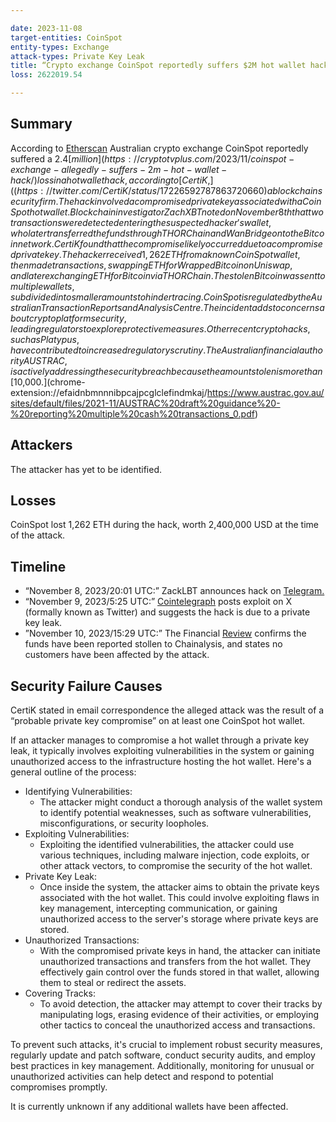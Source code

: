 ```yaml
---

date: 2023-11-08
target-entities: CoinSpot
entity-types: Exchange
attack-types: Private Key Leak
title: “Crypto exchange CoinSpot reportedly suffers $2M hot wallet hack”
loss: 2622019.54

---
```


## Summary

According to [Etherscan](https://etherscan.io/tx/0x210ca8b12d1763307636982a0972437009ec7f65626db23c8b2b2a0a308bcf61) Australian crypto exchange CoinSpot reportedly suffered a $2.4 [million](https://cryptotvplus.com/2023/11/coinspot-exchange-allegedly-suffers-2m-hot-wallet-hack/) loss in a hot wallet hack, according to [CertiK,]((https://twitter.com/CertiK/status/17226592787863720660 ) a blockchain security firm. The hack involved a compromised private key associated with a CoinSpot hot wallet. Blockchain investigator ZachXBT noted on November 8th that two transactions were detected entering the suspected hacker's wallet, who later transferred the funds through THORChain and Wan Bridge onto the Bitcoin network. CertiK found that the compromise likely occurred due to a compromised private key. The hacker received 1,262 ETH from a known CoinSpot wallet, then made transactions, swapping ETH for Wrapped Bitcoin on Uniswap, and later exchanging ETH for Bitcoin via THORChain. The stolen Bitcoin was sent to multiple wallets, subdivided into smaller amounts to hinder tracing. CoinSpot is regulated by the Australian Transaction Reports and Analysis Centre. The incident adds to concerns about crypto platform security, leading regulators to explore protective measures. Other recent crypto hacks, such as Platypus, have contributed to increased regulatory scrutiny. The Australian financial authority AUSTRAC, is actively addressing the security breach because the amount stolen is more than [$10,000.](chrome-extension://efaidnbmnnnibpcajpcglclefindmkaj/https://www.austrac.gov.au/sites/default/files/2021-11/AUSTRAC%20draft%20guidance%20-%20reporting%20multiple%20cash%20transactions_0.pdf)  

## Attackers

The attacker has yet to be identified. 

## Losses

CoinSpot lost 1,262 ETH during the hack, worth 2,400,000 USD at the time of the attack. 

## Timeline

   - “November 8, 2023/20:01 UTC:” ZackLBT announces hack on [Telegram.](https://t.me/investigations/70) 
   - “November 9, 2023/5:25 UTC:” [Cointelegraph](https://twitter.com/Cointelegraph/status/1722485447723745448) posts exploit on X (formally known as Twitter) and suggests the hack is due to a private key leak. 
   - ”November 10, 2023/15:29 UTC:” The Financial [Review](https://www.afr.com/technology/crypto-hack-suggests-australia-s-coinspot-exchange-has-been-compromised-20231110-p5eizc) confirms the funds have been reported stollen to Chainalysis, and states no customers have been affected by the attack. 

## Security Failure Causes

CertiK stated in email correspondence the alleged attack was the result of a “probable private key compromise” on at least one CoinSpot hot wallet. 

If an attacker manages to compromise a hot wallet through a private key leak, it typically involves exploiting vulnerabilities in the system or gaining unauthorized access to the infrastructure hosting the hot wallet. Here's a general outline of the process:

   - Identifying Vulnerabilities:
      - The attacker might conduct a thorough analysis of the wallet system to identify potential weaknesses, such as software vulnerabilities, misconfigurations, or security loopholes.
   - Exploiting Vulnerabilities:
      - Exploiting the identified vulnerabilities, the attacker could use various techniques, including malware injection, code exploits, or other attack vectors, to compromise the security of the hot wallet.
   - Private Key Leak:
      - Once inside the system, the attacker aims to obtain the private keys associated with the hot wallet. This could involve exploiting flaws in key management, intercepting communication, or gaining unauthorized access to the server's storage where private keys are stored.
   - Unauthorized Transactions:
      - With the compromised private keys in hand, the attacker can initiate unauthorized transactions and transfers from the hot wallet. They effectively gain control over the funds stored in that wallet, allowing them to steal or redirect the assets.
   - Covering Tracks:
      - To avoid detection, the attacker may attempt to cover their tracks by manipulating logs, erasing evidence of their activities, or employing other tactics to conceal the unauthorized access and transactions.

To prevent such attacks, it's crucial to implement robust security measures, regularly update and patch software, conduct security audits, and employ best practices in key management. Additionally, monitoring for unusual or unauthorized activities can help detect and respond to potential compromises promptly.

It is currently unknown if any additional wallets have been affected. 
